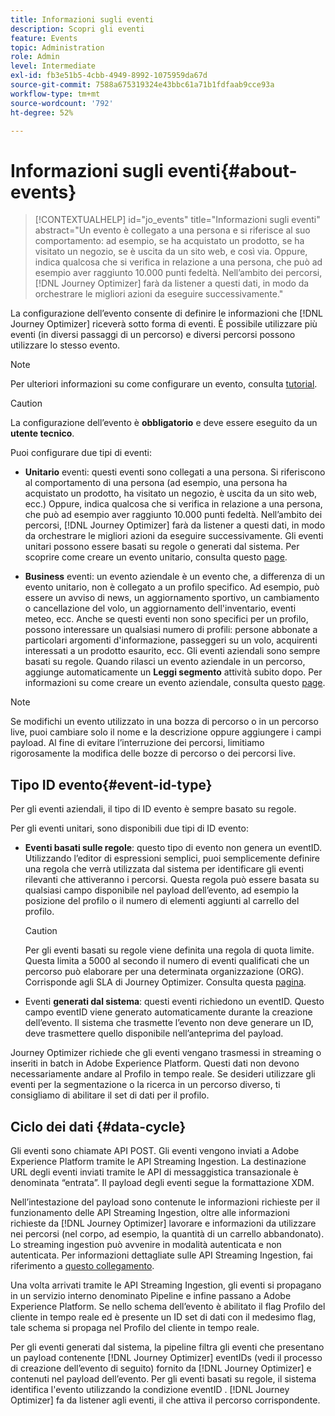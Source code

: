 ```yaml
---
title: Informazioni sugli eventi
description: Scopri gli eventi
feature: Events
topic: Administration
role: Admin
level: Intermediate
exl-id: fb3e51b5-4cbb-4949-8992-1075959da67d
source-git-commit: 7588a675319324e43bbc61a71b1fdfaab9cce93a
workflow-type: tm+mt
source-wordcount: '792'
ht-degree: 52%

---
```


# Informazioni sugli eventi{#about-events}

>[!CONTEXTUALHELP]
>id="jo_events"
>title="Informazioni sugli eventi"
>abstract="Un evento è collegato a una persona e si riferisce al suo comportamento: ad esempio, se ha acquistato un prodotto, se ha visitato un negozio, se è uscita da un sito web, e così via. Oppure, indica qualcosa che si verifica in relazione a una persona, che può ad esempio aver raggiunto 10.000 punti fedeltà. Nell’ambito dei percorsi, [!DNL Journey Optimizer] farà da listener a questi dati, in modo da orchestrare le migliori azioni da eseguire successivamente."

La configurazione dell’evento consente di definire le informazioni che [!DNL Journey Optimizer] riceverà sotto forma di eventi. È possibile utilizzare più eventi (in diversi passaggi di un percorso) e diversi percorsi possono utilizzare lo stesso evento.

>[!NOTE]
>
>Per ulteriori informazioni su come configurare un evento, consulta [tutorial](https://experienceleague.adobe.com/docs/journey-optimizer-learn/tutorials/create-journeys/use-case-business-event.html).

>[!CAUTION]
>
>La configurazione dell’evento è **obbligatorio** e deve essere eseguito da un **utente tecnico**.

Puoi configurare due tipi di eventi:

* **Unitario** eventi: questi eventi sono collegati a una persona. Si riferiscono al comportamento di una persona (ad esempio, una persona ha acquistato un prodotto, ha visitato un negozio, è uscita da un sito web, ecc.) Oppure, indica qualcosa che si verifica in relazione a una persona, che può ad esempio aver raggiunto 10.000 punti fedeltà. Nell’ambito dei percorsi, [!DNL Journey Optimizer] farà da listener a questi dati, in modo da orchestrare le migliori azioni da eseguire successivamente. Gli eventi unitari possono essere basati su regole o generati dal sistema. Per scoprire come creare un evento unitario, consulta questo [page](../event/about-creating.md).

* **Business** eventi: un evento aziendale è un evento che, a differenza di un evento unitario, non è collegato a un profilo specifico. Ad esempio, può essere un avviso di news, un aggiornamento sportivo, un cambiamento o cancellazione del volo, un aggiornamento dell&#39;inventario, eventi meteo, ecc. Anche se questi eventi non sono specifici per un profilo, possono interessare un qualsiasi numero di profili: persone abbonate a particolari argomenti d&#39;informazione, passeggeri su un volo, acquirenti interessati a un prodotto esaurito, ecc. Gli eventi aziendali sono sempre basati su regole. Quando rilasci un evento aziendale in un percorso, aggiunge automaticamente un **Leggi segmento** attività subito dopo. Per informazioni su come creare un evento aziendale, consulta questo [page](../event/about-creating-business.md).


>[!NOTE]
>
>Se modifichi un evento utilizzato in una bozza di percorso o in un percorso live, puoi cambiare solo il nome e la descrizione oppure aggiungere i campi payload. Al fine di evitare l’interruzione dei percorsi, limitiamo rigorosamente la modifica delle bozze di percorso o dei percorsi live.

## Tipo ID evento{#event-id-type}

Per gli eventi aziendali, il tipo di ID evento è sempre basato su regole.

Per gli eventi unitari, sono disponibili due tipi di ID evento:

* **Eventi basati sulle regole**: questo tipo di evento non genera un eventID. Utilizzando l’editor di espressioni semplici, puoi semplicemente definire una regola che verrà utilizzata dal sistema per identificare gli eventi rilevanti che attiveranno i percorsi. Questa regola può essere basata su qualsiasi campo disponibile nel payload dell’evento, ad esempio la posizione del profilo o il numero di elementi aggiunti al carrello del profilo.

   >[!CAUTION]
   >
   >Per gli eventi basati su regole viene definita una regola di quota limite. Questa limita a 5000 al secondo il numero di eventi qualificati che un percorso può elaborare per una determinata organizzazione (ORG). Corrisponde agli SLA di Journey Optimizer. Consulta questa [pagina](https://helpx.adobe.com/it/legal/product-descriptions/journey-orchestration.html).

* Eventi **generati dal sistema**: questi eventi richiedono un eventID. Questo campo eventID viene generato automaticamente durante la creazione dell’evento. Il sistema che trasmette l’evento non deve generare un ID, deve trasmettere quello disponibile nell’anteprima del payload.

Journey Optimizer richiede che gli eventi vengano trasmessi in streaming o inseriti in batch in Adobe Experience Platform. Questi dati non devono necessariamente andare al Profilo in tempo reale. Se desideri utilizzare gli eventi per la segmentazione o la ricerca in un percorso diverso, ti consigliamo di abilitare il set di dati per il profilo.

## Ciclo dei dati {#data-cycle}

Gli eventi sono chiamate API POST. Gli eventi vengono inviati a Adobe Experience Platform tramite le API Streaming Ingestion. La destinazione URL degli eventi inviati tramite le API di messaggistica transazionale è denominata “entrata”. Il payload degli eventi segue la formattazione XDM.

Nell’intestazione del payload sono contenute le informazioni richieste per il funzionamento delle API Streaming Ingestion, oltre alle informazioni richieste da [!DNL Journey Optimizer] lavorare e informazioni da utilizzare nei percorsi (nel corpo, ad esempio, la quantità di un carrello abbandonato). Lo streaming ingestion può avvenire in modalità autenticata e non autenticata. Per informazioni dettagliate sulle API Streaming Ingestion, fai riferimento a [questo collegamento](https://experienceleague.adobe.com/docs/experience-platform/xdm/api/getting-started.html?lang=it).

Una volta arrivati tramite le API Streaming Ingestion, gli eventi si propagano in un servizio interno denominato Pipeline e infine passano a Adobe Experience Platform. Se nello schema dell’evento è abilitato il flag Profilo del cliente in tempo reale ed è presente un ID set di dati con il medesimo flag, tale schema si propaga nel Profilo del cliente in tempo reale.

Per gli eventi generati dal sistema, la pipeline filtra gli eventi che presentano un payload contenente [!DNL Journey Optimizer] eventIDs (vedi il processo di creazione dell’evento di seguito) fornito da [!DNL Journey Optimizer] e contenuti nel payload dell’evento. Per gli eventi basati su regole, il sistema identifica l&#39;evento utilizzando la condizione eventID . [!DNL Journey Optimizer] fa da listener agli eventi, il che attiva il percorso corrispondente.
